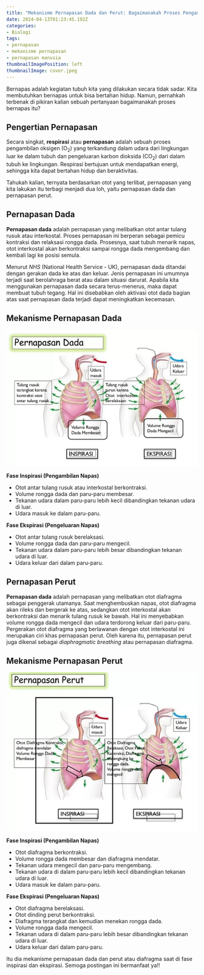 ```yaml
---
title: "Mekanisme Pernapasan Dada dan Perut: Bagaimanakah Proses Pengambilan Napas Kita?"
date: 2024-04-13T01:23:45.192Z
categories:
- Biologi
tags:
- pernapasan
- mekanisme pernapasan
- pernapasan manusia
thumbnailImagePosition: left
thumbnailImage: cover.jpeg
---
```


Bernapas adalah kegiatan tubuh kita yang dilakukan secara tidak sadar. Kita membutuhkan bernapas untuk bisa bertahan hidup. Namun, pernahkah terbenak di pikiran kalian sebuah pertanyaan bagaimanakah proses bernapas itu?

<!--more-->

## Pengertian Pernapasan

Secara singkat, **respirasi** atau **pernapasan** adalah sebuah proses pengambilan oksigen (O<sub>2</sub>) yang terkandung dalam udara dari lingkungan luar ke dalam tubuh dan pengeluaran karbon dioksida (CO<sub>2</sub>) dari dalam tubuh ke lingkungan. Respirasi bertujuan untuk mendapatkan energi, sehingga kita dapat bertahan hidup dan beraktivitas.

Tahukah kalian, ternyata berdasarkan otot yang terlibat, pernapasan yang kita lakukan itu terbagi menjadi dua loh, yaitu pernapasan dada dan pernapasan perut.

## Pernapasan Dada

**Pernapasan dada** adalah pernapasan yang melibatkan otot antar tulang rusuk atau interkostal. Proses pernapasan ini berperan sebagai pemicu kontraksi dan relaksasi rongga dada. Prosesnya, saat tubuh menarik napas, otot interkostal akan berkontraksi sampai rongga dada mengembang dan kembali lagi ke posisi semula.

Menurut _NHS_ (National Health Service - UK), pernapasan dada ditandai dengan gerakan dada ke atas dan keluar. Jenis pernapasan ini umumnya terjadi saat berolahraga berat atau dalam situasi darurat. Apabila kita menggunakan pernapasan dada secara terus-menerus, maka dapat membuat tubuh tegang. Hal ini disebabkan oleh aktivasi otot dada bagian atas saat pernapasan dada terjadi dapat meningkatkan kecemasan.

## Mekanisme Pernapasan Dada

<div align="center">
  <img src="mekanisme_pernapasan_dada.jpeg" alt="Mekanisme Pernapasan Dada"/>
</div>

**Fase Inspirasi (Pengambilan Napas)**

- Otot antar tulang rusuk atau interkostal berkontraksi.
- Volume rongga dada dan paru-paru membesar.
- Tekanan udara dalam paru-paru lebih kecil dibandingkan tekanan udara di luar.
- Udara masuk ke dalam paru-paru.

**Fase Ekspirasi (Pengeluaran Napas)**

- Otot antar tulang rusuk berelaksasi.
- Volume rongga dada dan paru-paru mengecil.
- Tekanan udara dalam paru-paru lebih besar dibandingkan tekanan udara di luar.
- Udara keluar dari dalam paru-paru.

## Pernapasan Perut

**Pernapasan dada** adalah pernapasan yang melibatkan otot diafragma sebagai penggerak utamanya. Saat menghembuskan napas, otot diafragma akan rileks dan bergerak ke atas, sedangkan otot interkostal akan berkontraksi dan menarik tulang rusuk ke bawah. Hal ini menyebabkan volume rongga dada mengecil dan udara terdorong keluar dari paru-paru. Pergerakan otot diafragma yang berlawanan dengan otot interkostal ini merupakan ciri khas pernapasan perut. Oleh karena itu, pernapasan perut juga dikenal sebagai _diaphragmatic breathing_ atau pernapasan diafragma.

## Mekanisme Pernapasan Perut

<div align="center">
  <img src="mekanisme_pernapasan_perut.jpeg" alt="Mekanisme Pernapasan Perut"/>
</div>

**Fase Inspirasi (Pengambilan Napas)**

- Otot diafragma berkontraksi.
- Volume rongga dada membesar dan diafragma mendatar.
- Tekanan udara mengecil dan paru-paru mengembang.
- Tekanan udara di dalam paru-paru lebih kecil dibandingkan tekanan udara di luar.
- Udara masuk ke dalam paru-paru.

**Fase Ekspirasi (Pengeluaran Napas)**

- Otot diafragma berelaksasi.
- Otot dinding perut berkontraksi.
- Diafragma terangkat dan kemudian menekan rongga dada.
- Volume rongga dada mengecil.
- Tekanan udara di dalam paru-paru lebih besar dibandingkan tekanan udara di luar.
- Udara keluar dari dalam paru-paru.

Itu dia mekanisme pernapasan dada dan perut atau diafragma saat di fase inspirasi dan ekspirasi. Semoga postingan ini bermanfaat ya!!
